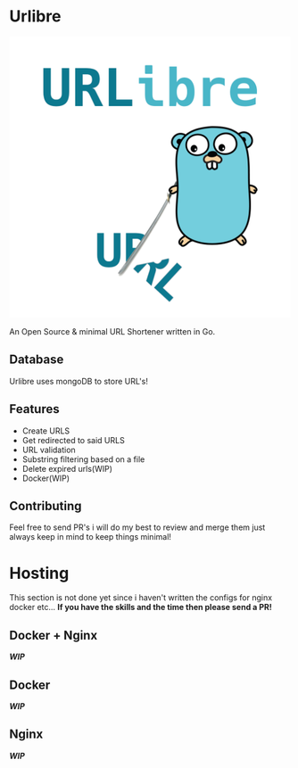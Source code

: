 # Urlibre

![Gohper shortening a URL](branding/Urlibre_gopher_cutting_url.png)

An Open Source & minimal URL Shortener written in Go.

## Database
Urlibre uses mongoDB to store URL's!

## Features
 - Create URLS
 - Get redirected to said URLS
 - URL validation
 - Substring filtering based on a file
 - Delete expired urls(WIP)
 - Docker(WIP)

## Contributing
Feel free to send PR's i will do my best to review and merge them
just always keep in mind to keep things minimal!

# Hosting
This section is not done yet since i haven't written the configs for
nginx docker etc...
**If you have the skills and the time then please send a PR!**

## Docker + Nginx

***WIP***

## Docker

***WIP***

## Nginx

***WIP***
